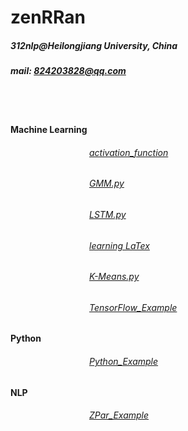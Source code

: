 # zenRRan
##### 312nlp@Heilongjiang University, China
##### mail: 824203828@qq.com
<br><br>
#### Machine Learning 
###### &emsp;&emsp;&emsp;&emsp;&emsp;&emsp;&emsp;&emsp;&emsp;[activation_function](https://github.com/zenRRan/zenrran.github.io/blob/master/nn/activation_function.md)
###### &emsp;&emsp;&emsp;&emsp;&emsp;&emsp;&emsp;&emsp;&emsp;[GMM.py](https://github.com/zenRRan/machine_learning/blob/master/Cluster/GMM.py)
###### &emsp;&emsp;&emsp;&emsp;&emsp;&emsp;&emsp;&emsp;&emsp;[LSTM.py](https://github.com/zenRRan/machine_learning/blob/master/Deeping%20Learning/RNN/LSTM/LSTM.py) 
###### &emsp;&emsp;&emsp;&emsp;&emsp;&emsp;&emsp;&emsp;&emsp;[learning LaTex](https://github.com/zenRRan/zenrran.github.io/tree/master/LaTex)
###### &emsp;&emsp;&emsp;&emsp;&emsp;&emsp;&emsp;&emsp;&emsp;[K-Means.py](https://github.com/zenRRan/machine_learning/blob/master/Cluster/K-Means.py)
###### &emsp;&emsp;&emsp;&emsp;&emsp;&emsp;&emsp;&emsp;&emsp;[TensorFlow_Example](https://github.com/zenRRan/tf_example)
#### Python
###### &emsp;&emsp;&emsp;&emsp;&emsp;&emsp;&emsp;&emsp;&emsp;[Python_Example](https://github.com/zenRRan/learning_python_example)
#### NLP  
###### &emsp;&emsp;&emsp;&emsp;&emsp;&emsp;&emsp;&emsp;&emsp;[ZPar_Example](https://github.com/zenRRan/ZPar_Example)
